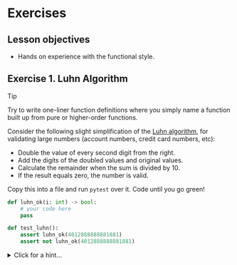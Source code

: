 # Exercises

## Lesson objectives

- Hands on experience with the functional style.

## Exercise 1. Luhn Algorithm

> [!TIP]
> Try to write one-liner function definitions where you simply name a function built up from pure or higher-order functions.

Consider the following slight simplification of the [Luhn algorithm](https://en.wikipedia.org/wiki/Luhn_algorithm), for validating large numbers (account numbers, credit card numbers, etc):

- Double the value of every second digit from the right.
- Add the digits of the doubled values and original values.
- Calculate the remainder when the sum is divided by 10.
- If the result equals zero, the number is valid.

Copy this into a file and run `pytest` over it.
Code until you go green!

```python
def luhn_ok(i: int) -> bool:
    # your code here
    pass

def test_luhn():
    assert luhn_ok(4012888888881881)
    assert not luhn_ok(4012888888881881)
```

<details><summary>Click for a hint...</summary>

```python

def to_digits(i: int) -> list[int]:
    """Convert a large number i into a list of it's digits."""
    pass


def test_to_digits():
    assert to_digits(1234567) = [1, 2, 3, 4, 5, 6, 7]


def double_every_other(li: list[int]) -> list[int]:
    """Double every other value in a list."""
    pass


def test_double_every_other():
    assert double_every_other([1, 2, 3, 4]) = [1, 4, 3, 8]

```

</details>
